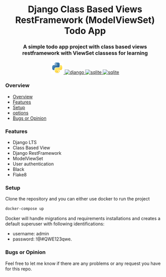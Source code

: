 <h1 align="center">Django Class Based Views RestFramework (ModelViewSet) Todo App</h1>
<h3 align="center">A simple todo app project with class based views restframework with ViewSet classess for learning</h3>
<p align="center">
<a href="https://www.python.org" target="_blank"> <img src="https://raw.githubusercontent.com/devicons/devicon/master/icons/python/python-original.svg" alt="python" width="40" height="40"/> </a>
<a href="https://www.djangoproject.com/" target="_blank"> <img src="https://user-images.githubusercontent.com/29748439/177030588-a1916efd-384b-439a-9b30-24dd24dd48b6.png" alt="django" width="40" height="40"/> </a>
<a href="https://www.django-rest-framework.org/" target="_blank"> <img src="https://www.django-rest-framework.org/img/logo.png" alt="sqlite" width="90" height="40"/> </a>
</a>
<a href="https://www.sqlite.org/" target="_blank"> <img src="https://www.vectorlogo.zone/logos/sqlite/sqlite-icon.svg" alt="sqlite" width="40" height="40"/> </a>

</p>



### Overview
- [Overview](#overview)
- [Features](#features)
- [Setup](#setup)
- [options](#options)
- [Bugs or Opinion](#bugs-or-opinion)

### Features
- Django LTS
- Class Based View
- Django RestFramework
- ModelViewSet 
- User authentication
- Black
- Flake8


### Setup
Clone the repository and you can either use docker to run the project
```bash
docker-compose up
```

Docker will handle migrations and requirements installations and creates a default superuser with following identifications:
- username: admin
- password: !@#QWE123qwe.

### Bugs or Opinion
Feel free to let me know if there are any problems or any request you have for this repo.

